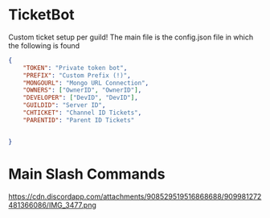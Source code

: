 # TicketBot
Custom ticket setup per guild!
The main file is the config.json file in which the following is found

```json
{
    "TOKEN": "Private token bot",
    "PREFIX": "Custom Prefix (!)",
    "MONGOURL": "Mongo URL Connection",
    "OWNERS": ["OwnerID", "OwnerID"],
    "DEVELOPER": ["DevID", "DevID"],
    "GUILDID": "Server ID",
    "CHTICKET": "Channel ID Tickets",
    "PARENTID": "Parent ID Tickets"


}
```
# Main Slash Commands
https://cdn.discordapp.com/attachments/908529519516868688/909981272481366086/IMG_3477.png
